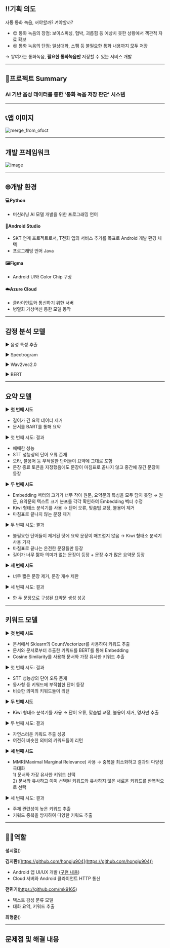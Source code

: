 ## ‼️기획 의도
자동 통화 녹음, 꺼야할까? 켜야할까?
- 😊 통화 녹음의 장점: 보이스피싱, 협박, 괴롭힘 등 예상치 못한 상황에서 객관적 자료 확보
- 😒 통화 녹음의 단점: 일상대화, 스팸 등 불필요한 통화 내용까지 모두 저장

→ 쌓여가는 통화녹음, **필요한 통화녹음만** 저장할 수 있는 서비스 개발

---

## 📝프로젝트 Summary
### AI 기반 음성 데이터를 통한 '통화 녹음 저장 판단' 시스템

---

## 📞앱 이미지
![merge_from_ofoct](https://user-images.githubusercontent.com/74871378/221477298-cc9d97bc-b31a-4a6b-93f9-93aea51fe226.png)

---

## 개발 프레임워크
![image](https://user-images.githubusercontent.com/71757818/221478426-f6a518d6-5449-4ea2-82df-d56e737db08e.png)

---

## 🌐개발 환경
#### 💻Python
- 머신러닝 AI 모델 개발을 위한 프로그래밍 언어
 
#### 📱Android Studio
- SKT 연계 프로젝트로서, T전화 앱의 서비스 추가를 목표로 Android 개발 환경 채택
- 프로그래밍 언어 Java

#### 🖼️Figma
- Android UI와 Color Chip 구상

#### ☁️Azure Cloud
- 클라이언트와 통신하기 위한 서버
- 병렬화 가상머신 통한 모델 동작

---

## 감정 분석 모델
▶ 음성 특성 추출

▶ Spectrogram

▶ Wav2vec2.0

▶ BERT

---

## 요약 모델
▶ **첫 번째 시도**
- 길이가 긴 요약 데이터 제거
- 문서를 BART를 통해 요약

▶ 첫 번째 시도: 결과
- 애매한 성능
- STT 성능상의 단어 오류 존재
- 오타, 불용어 등 부적절한 단어들이 요약에 그대로 포함
- 문장 종료 토큰을 지정했음에도 문장이 마침표로 끝나지 않고 중간에 끊긴 문장이 등장

▶ **두 번째 시도**
- Embedding 벡터의 크기가 너무 작아 원문, 요약문의 특성을 모두 담지 못함 → 원문, 요약문의 텍스트 크기 분포를 각각 확인하여 Embedding 벡터 수정
- Kiwi 형태소 분석기를 사용 → 단어 오류, 맞춤법 교정, 불용어 제거 
- 마침표로 끝나지 않는 문장 제거

▶ 두 번째 시도: 결과
- 불필요한 단어들이 제거된 탓에 요약 문장이 매끄럽지 않음 → Kiwi 형태소 분석기 사용 기각
- 마침표로 끝나는 온전한 문장들만 등장
- 길이가 너무 짧아 의미가 없는 문장이 등장 + 문장 수가 많은 요약문 등장

▶ **세 번째 시도**
- 너무 짧은 문장 제거, 문장 개수 제한

▶ 세 번째 시도: 결과
- 한 두 문장으로 구성된 요약문 생성 성공

---

## 키워드 모델
▶ **첫 번째 시도**
- 문서에서 Sklearn의 CountVectorizer를 사용하여 키워드 추출
- 문서와 문서로부터 추출한 키워드를 BERT를 통해 Embedding
- Cosine Similarity를 사용해 문서와 가장 유사한 키워드 추출

▶ 첫 번째 시도: 결과
- STT 성능상의 단어 오류 존재
- 동사형 등 키워드에 부적합한 단어 등장
- 비슷한 의미의 키워드들이 리턴

▶ **두 번째 시도**
- Kiwi 형태소 분석기를 사용 → 단어 오류, 맞춤법 교정, 불용어 제거, 명사만 추출

▶ 두 번째 시도: 결과
- 자연스러운 키워드 추출 성공
- 여전히 비슷한 의미의 키워드들이 리턴

▶ **세 번째 시도**
- MMR(Maximal Marginal Relevance) 사용 → 중복을 최소화하고 결과의 다양성 극대화<br>
       1) 문서와 가장 유사한 키워드 선택<br>
       2) 문서와 유사하고 이미 선택된 키워드와 유사하지 않은 새로운 키워드를 반복적으로 선택 

▶ 세 번째 시도: 결과
- 주제 관련성이 높은 키워드 추출
- 키워드 중복을 방지하여 다양한 키워드 추출

---

## 🧑‍💻역할
**성시열**()

**김지환**([https://github.com/hongju904](https://github.com/hongju904))
- Android 앱 UI/UX 개발 ([구현 내용](https://velog.io/@hongju904/VoiceKeeper-app-%EA%B0%9C%EB%B0%9C-%EA%B8%B0%EB%A1%9D))
- Cloud 서버와 Android 클라이언트 HTTP 통신

**전민기**(https://github.com/mk9165)
- 텍스트 감성 분류 모델
- 대화 요약, 키워드 추출

**최형준**()

---

## 문제점 및 해결 내용



